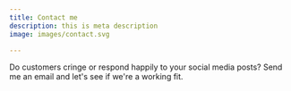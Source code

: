 ```yaml
---
title: Contact me
description: this is meta description
image: images/contact.svg

---
```

Do customers cringe or respond happily to your social media posts? Send me an email and let's see if we're a working fit.
